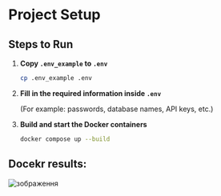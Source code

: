 # Project Setup

## Steps to Run

1. **Copy `.env_example` to `.env`**

   ```bash
   cp .env_example .env
   ```

2. **Fill in the required information inside `.env`**

   (For example: passwords, database names, API keys, etc.)

3. **Build and start the Docker containers**

   ```bash
   docker compose up --build
   ```

## Docekr results:

![зображення](https://github.com/user-attachments/assets/c8107cf9-a530-489f-b67f-a442e1516d46)

